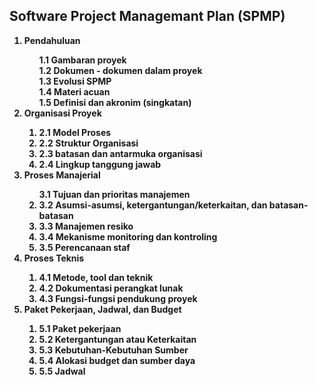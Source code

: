 <h2>Software Project Managemant Plan (SPMP)</h2>
<b>
<ol><li>Pendahuluan</li>
	<ol style='list-style-type:none;'>
		<li style='list-style-type:none;'>1.1 Gambaran proyek</li>
		<li>1.2 Dokumen - dokumen dalam proyek</li>
		<li>1.3 Evolusi SPMP</li>
		<li>1.4 Materi acuan</li>
		<li>1.5 Definisi dan akronim (singkatan)</li>
	</ol>
	<li>Organisasi Proyek</li>
	<ol>
		<li>2.1 Model Proses</li>
		<li>2.2 Struktur Organisasi</li>
		<li>2.3 batasan dan antarmuka organisasi</li>
		<li>2.4 Lingkup tanggung jawab</li>
	</ol>
	<li>Proses Manajerial</li>
	<ol>
		<li style='list-style-type:none;'>3.1 Tujuan dan prioritas manajemen</li>
		<li> 3.2 Asumsi-asumsi, ketergantungan/keterkaitan, dan batasan-batasan</li>
		<li> 3.3 Manajemen resiko</li>
		<li> 3.4 Mekanisme monitoring dan kontroling</li>
		<li> 3.5 Perencanaan staf</li>
	</ol>
	<li> Proses Teknis</li>
	<ol>
		<li> 4.1 Metode, tool dan teknik</li>
		<li> 4.2 Dokumentasi perangkat lunak</li>
		<li> 4.3 Fungsi-fungsi pendukung proyek</li>
	</ol>
	<li>Paket Pekerjaan, Jadwal, dan Budget</li>
	<ol>
		<li>5.1 Paket pekerjaan</li>
		<li>5.2 Ketergantungan atau Keterkaitan</li>
		<li>5.3 Kebutuhan-Kebutuhan Sumber</li>
		<li>5.4 Alokasi budget dan sumber daya</li>
		<li>5.5 Jadwal</li>
	</ol>
</ol>
</b>







